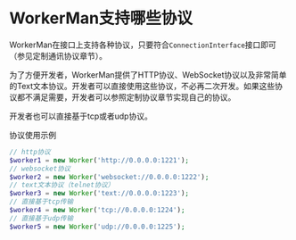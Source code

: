 # WorkerMan支持哪些协议

WorkerMan在接口上支持各种协议，只要符合```ConnectionInterface```接口即可（参见定制通讯协议章节）。

为了方便开发者，WorkerMan提供了HTTP协议、WebSocket协议以及非常简单的Text文本协议。开发者可以直接使用这些协议，不必再二次开发。如果这些协议都不满足需要，开发者可以参照定制协议章节实现自己的协议。

开发者也可以直接基于tcp或者udp协议。

协议使用示例
```php
// http协议
$worker1 = new Worker('http://0.0.0.0:1221');
// websocket协议
$worker2 = new Worker('websocket://0.0.0.0:1222');
// text文本协议（telnet协议）
$worker3 = new Worker('text://0.0.0.0:1223');
// 直接基于tcp传输
$worker4 = new Worker('tcp://0.0.0.0:1224');
// 直接基于udp传输
$worker5 = new Worker('udp://0.0.0.0:1225');
```
